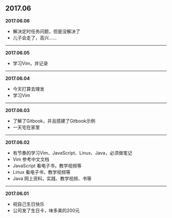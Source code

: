 ## 2017.06

**2017.06.06**
*    解决定时任务问题，但是没解决了
*    儿子会走了，高兴......
---

**2017.06.05**
*    学习Vim，并记录
---

**2017.06.04**
*    今天打算去理发
*    学习Vim
---

**2017.06.03**
*    了解了Gitbook，并且搭建了Gitbook示例
*    一天宅在家里
---

**2017.06.02**
*    有节奏的学习Vim、JavaScript、Linux、Java，必须做笔记
*    Vim 参考中文文档
*    JavaScript 看电子书，教学视频等
*    Linux 看电子书，教学视频等
*    Java 网上资料，实践、教学视频、书等
---

**2017.06.01**
*    祝自己生日快乐
*    公司发了生日卡，味多美的200元


